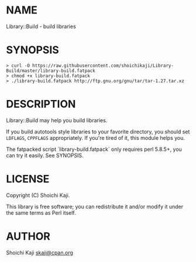 # NAME

Library::Build - build libraries

# SYNOPSIS

    > curl -O https://raw.githubusercontent.com/shoichikaji/Library-Build/master/library-build.fatpack
    > chmod +x library-build.fatpack
    > ./library-build.fatpack http://ftp.gnu.org/gnu/tar/tar-1.27.tar.xz

# DESCRIPTION

Library::Build may help you build libraries.

If you build autotools style libraries to your favorite directory,
you should set `LDFLAGS`, `CPPFLAGS` appropriately.
If you're tired of it, this module helps you.

The fatpacked script \`library-build.fatpack\` only requires perl 5.8.5+,
you can try it easily. See SYNOPSIS.

# LICENSE

Copyright (C) Shoichi Kaji.

This library is free software; you can redistribute it and/or modify
it under the same terms as Perl itself.

# AUTHOR

Shoichi Kaji <skaji@cpan.org>
